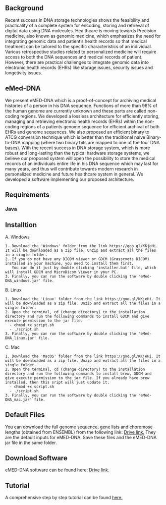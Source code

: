 
## Background

Recent success in DNA storage technologies shows the feasibility and practicality of a complete system for encoding, storing and retrieval of digital data using DNA molecules. Healthcare is moving towards Precision medicine, also known as genomic medicine, which emphasizes the need for integrating genomic data and patient’s health records so that medical treatment can be tailored to the specific characteristics of an individual. Various retrospective studies related to personalized medicine will require access to both the DNA sequences and medical records of patient. However, there are practical challenges to integrate genomic data into electronic health records (EHRs) like storage issues, security issues and longetivity issues.

## eMed-DNA

We present eMED-DNA which is a proof-of-concept for archiving medical histories of a person in his DNA sequence. Functions of more than 98% of the human genome are currently unknown and these parts are called non-coding regions. We developed a lossless architecture
for efficiently storing, managing and retrieving electronic health records (EHRs) within the
non-coding regions of a patients genome sequence for efficient archival of both EHRs and
genome sequences. We also proposed an efficient binary to ATCG conversion technique
which is better than the traditional naive Binary-to-DNA mapping (where two binary bits
are mapped to one of the four DNA bases). With the recent success in DNA storage system,
which is more robust and long-lasting than the typical hardware storage systems, we believe
our proposed system will open the possibility to store the medical records of an individuals
entire life in his DNA sequence which may last for many years, and thus will contribute
towards modern research in personalized medicine and future healthcare system in general.
We developed a software implementing our proposed architecture.






## Requirements

### Java 


## Installtion 

A. Windows 

    1. Download the 'Windows' folder from the link https://goo.gl/KKjeHi. It will be downloaded as a zip file. Unzip and extract all the files in a single folder.
    2. If you do not have any DICOM viewer or GDCM (Grassroots DICOM) installed in your machine, you need to install them first.
       You can do it just by double clicking 'installer.bat' file, which will install GDCM and MicroDicom Viewer in your PC. 
    3. Finally, you can run the software by double clicking the 'eMed-DNA_windows.jar' file.
    
 B. Linux
 
    1. Download the 'Linux' folder from the link https://goo.gl/KKjeHi. It will be downloaded as a zip file. Unzip and extract all the files in a single folder.
    2. Open the terminal, cd (change directory) to the installation directory and run the following commands to install GDCM and give execute permission to the jar file.
      - chmod +x script.sh
      - ./script.sh
    3. Finally, you can run the software by double clicking the 'eMed-DNA_linux.jar' file.
    
C. Mac

    1. Download the 'MacOS' folder from the link https://goo.gl/KKjeHi. It will be downloaded as a zip file. Unzip and extract all the files in a single folder.
    2. Open the terminal, cd (change directory) to the installation directory and run the following commands to install brew, GDCM and give execute permission to the jar file. If you already have brew installed, then this sript will just update it. 
      - chmod +x script.sh
      - ./script.sh
    3. Finally, you can run the software by double clicking the 'eMed-DNA_mac.jar' file.


## Default Files
You can download the full genome sequence, gene lists and choromose lengths (obtained from ENSEMBL) from the following link: [Drive link.](https://goo.gl/GjwxAg) They are the default inputs for eMED-DNA. Save these files and the eMED-DNA jar file in the same folder.

## Download Software 
eMED-DNA software can be found here: [Drive link.](https://drive.google.com/drive/folders/1gT55X1rMFGIWAySb2ZIzzRwsAujVF14O?usp=sharing)

## Tutorial 
A comprehensive step by step tutorial can be found [here.](https://jakariamd.github.io/eMed-DNA/)

